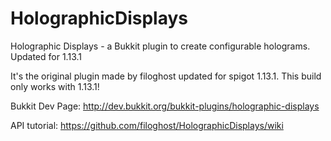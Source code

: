 # HolographicDisplays
Holographic Displays - a Bukkit plugin to create configurable holograms. Updated for 1.13.1


It's the original plugin made by filoghost updated for spigot 1.13.1. This build only works with 1.13.1!



Bukkit Dev Page: http://dev.bukkit.org/bukkit-plugins/holographic-displays

API tutorial: https://github.com/filoghost/HolographicDisplays/wiki
